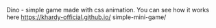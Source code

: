 Dino - simple game made with css animation.
You can see how it works here https://khardy-official.github.io/
simple-mini-game/
